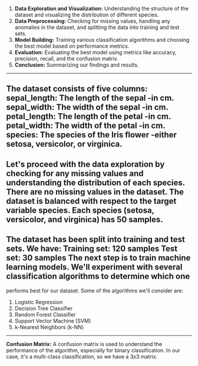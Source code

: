 1.	<strong>Data Exploration and Visualization:</strong> Understanding the structure of the dataset and visualizing the distribution of different species.
2.	<strong>Data Preprocessing:</strong> Checking for missing values, handling any anomalies in the dataset, and splitting the data into training and test sets.
3.	<strong>Model Building:</strong> Training various classification algorithms and choosing the best model based on performance metrics.
4.	<strong>Evaluation:</strong> Evaluating the best model using metrics like accuracy, precision, recall, and the confusion matrix.
5.	<strong>Conclusion:</strong> Summarizing our findings and results.
-----------------------------------------------------------------------------------
The dataset consists of five columns:<br>
<strong>sepal_length:</strong> The length of the sepal -in cm.<br>
<strong>sepal_width:</strong> The width of the sepal -in cm.<br>
<strong>petal_length:</strong> The length of the petal -in cm.<br>
<strong>petal_width:</strong> The width of the petal -in cm.<br>
<strong>species:</strong> The species of the Iris flower -either setosa, versicolor, or virginica.
----------------------------------------------------------------------------------------------
Let's proceed with the data exploration by checking for any missing values and understanding the distribution of each species.
There are no missing values in the dataset.
The dataset is balanced with respect to the target variable species. Each species (setosa, versicolor, and virginica) has 50 samples.
------------------------------------------------------------------------------
<strong>The dataset has been split into training and test sets. We have:</strong>
Training set: 120 samples
Test set: 30 samples
The next step is to train machine learning models. We'll experiment with several classification algorithms to determine which one 
-------------------------------------------------------------------------------------------
performs best for our dataset. Some of the algorithms we'll consider are:
1.	Logistic Regression
2.	Decision Tree Classifier
3.	Random Forest Classifier
4.	Support Vector Machine (SVM)
5.	k-Nearest Neighbors (k-NN)
-----------------------------------------------------------
<strong>Confusion Matrix:</strong>
A confusion matrix is used to understand the performance of the algorithm, especially for binary classification. In our case, it's a multi-class classification, so we have a 3x3 matrix.

